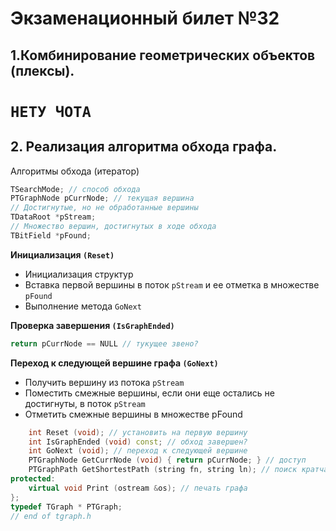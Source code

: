 # Экзаменационный билет №32

## 1.Комбинирование геометрических объектов (плексы).

# `НЕТУ ЧОТА`

## 2. Реализация алгоритма обхода графа.

Алгоритмы обхода (итератор)

```C++
TSearchMode; // способ обхода
PTGraphNode pCurrNode; // текущая вершина
// Достигнутые, но не обработанные вершины
TDataRoot *pStream;
// Множество вершин, достигнутых в ходе обхода
TBitField *pFound;
```

**Инициализация `(Reset)`**

- Инициализация структур
- Вставка первой вершины в поток `pStream` и ее отметка в множестве `pFound`
- Выполнение метода `GoNext`

**Проверка завершения `(IsGraphEnded)`**

```C++
return pCurrNode == NULL // тукущее звено?
```

**Переход к следующей вершине графа `(GoNext)`**

- Получить вершину из потока `pStream`
- Поместить смежные вершины, если они еще остались не достигнуты, в поток `pStream`
- Отметить смежные вершины в множестве pFound

```C++
    int Reset (void); // установить на первую вершину
    int IsGraphEnded (void) const; // обход завершен?
    int GoNext (void); // переход к следующей вершине
    PTGraphNode GetCurrNode (void) { return pCurrNode; } // доступ
    PTGraphPath GetShortestPath (string fn, string ln); // поиск кратчайшего пути
protected:
    virtual void Print (ostream &os); // печать графа
};
typedef TGraph * PTGraph;
// end of tgraph.h
```
